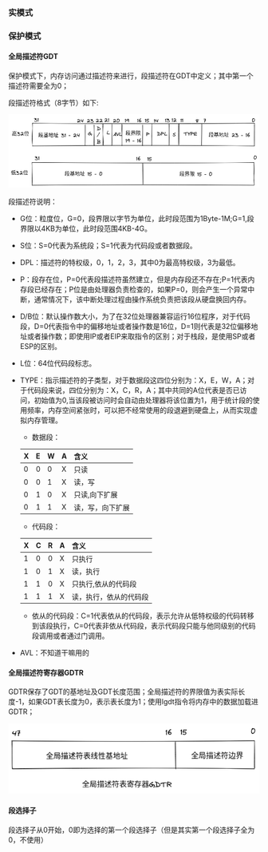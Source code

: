 
### 实模式


### 保护模式

#### 全局描述符GDT

保护模式下，内存访问通过描述符来进行，段描述符在GDT中定义；其中第一个描述符需要全为0；

段描述符格式（8字节）如下:

![img](img/段描述符.png)

段描述符说明：

* G位：粒度位，G=0，段界限以字节为单位，此时段范围为1Byte-1M;G=1,段界限以4KB为单位，此时段范围4KB-4G。

* S位：S=0代表为系统段；S=1代表为代码段或者数据段。
* DPL：描述符的特权级，0，1，2，3，其中0为最高特权级，3为最低。
* P：段存在位，P=0代表段描述符虽然建立，但是内存段还不存在;P=1代表内存段已经存在；P位是由处理器负责检查的，如果P=0，则会产生一个异常中断，通常情况下，该中断处理过程由操作系统负责把该段从硬盘换回内存。
* D/B位：默认操作数大小，为了在32位处理器兼容运行16位程序，对于代码段，D=0代表指令中的偏移地址或者操作数是16位，D=1则代表是32位偏移地址或者操作数；即使用IP或者EIP来取指令的区别；对于栈段，是使用SP或者ESP的区别。
* L位：64位代码段标志。
* TYPE：指示描述符的子类型，对于数据段这四位分别为：X，E，W，A；对于代码段来说，四位分别为：X，C，R，A；其中共同的A位代表是否已访问，初始值为0,当该段被访问时会自动由处理器将该位置为1，用于统计段的使用频率，内存空间紧张时，可以把不经常使用的段退避到硬盘上，从而实现虚拟内存管理。
    - 数据段：

    | X | E | W | A | 含义 |
    | ---- | ---- | ---- | ---- | ----|
    | 0 | 0 | 0 | X | 只读 |
    | 0 | 0 | 1 | X | 读，写 |
    | 0 | 1 | 0 | X | 只读,向下扩展 |
    | 0 | 1 | 1 | X | 读，写，向下扩展 |

    - 代码段：

    | X | C | R | A | 含义 |
    | ---- | ---- | ---- | ---- | ----|
    | 1 | 0 | 0 | X | 只执行 |
    | 1 | 0 | 1 | X | 读，执行 |
    | 1 | 1 | 0 | X | 只执行,依从的代码段 |
    | 1 | 1 | 1 | X | 读，执行，依从的代码段 |

    - 依从的代码段：C=1代表依从的代码段，表示允许从低特权级的代码转移到该段执行，C=0代表非依从代码段，表示代码段只能与他同级别的代码段调用或者通过门调用。

* AVL：不知道干嘛用的

#### 全局描述符寄存器GDTR

GDTR保存了GDT的基地址及GDT长度范围；全局描述符的界限值为表实际长度-1，如果GDT表长度为0，表示表长度为1；使用lgdt指令将内存中的数据加载进GDTR；

![img](img/GDTR.png)

#### 段选择子

段选择子从0开始，0即为选择的第一个段选择子（但是其实第一个段选择子全为0，不使用）